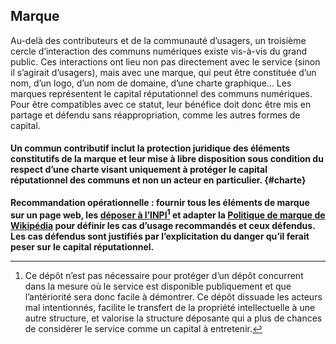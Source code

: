 ## Marque

Au-delà des contributeurs et de la communauté d’usagers, un troisième cercle d’interaction des communs numériques existe vis-à-vis du grand public. Ces interactions ont lieu non pas directement avec le service (sinon il s’agirait d’usagers), mais avec une marque, qui peut être constituée d’un nom, d’un logo, d’un nom de domaine, d’une charte graphique… Les marques représentent le capital réputationnel des communs numériques. Pour être compatibles avec ce statut, leur bénéfice doit donc être mis en partage et défendu sans réappropriation, comme les autres formes de capital.

#### Un commun contributif inclut la protection juridique des éléments constitutifs de la marque et leur mise à libre disposition sous condition du respect d’une charte visant uniquement à protéger le capital réputationnel des communs et non un acteur en particulier. {#charte}

**Recommandation opérationnelle : fournir tous les éléments de marque sur un page web, les [déposer à l’INPI](https://www.inpi.fr/fr/services-et-prestations/depot-de-marque-en-ligne)[^20] et adapter la [Politique de marque de Wikipédia](https://meta.wikimedia.org/wiki/Trademark_policy/fr#policy) pour définir les cas d’usage recommandés et ceux défendus. Les cas défendus sont justifiés par l’explicitation du danger qu’il ferait peser sur le capital réputationnel.**

[^20]: Ce dépôt n’est pas nécessaire pour protéger d’un dépôt concurrent dans la mesure où le service est disponible publiquement et que l’antériorité sera donc facile à démontrer. Ce dépôt dissuade les acteurs mal intentionnés, facilite le transfert de la propriété intellectuelle à une autre structure, et valorise la structure déposante qui a plus de chances de considérer le service comme un capital à entretenir.
